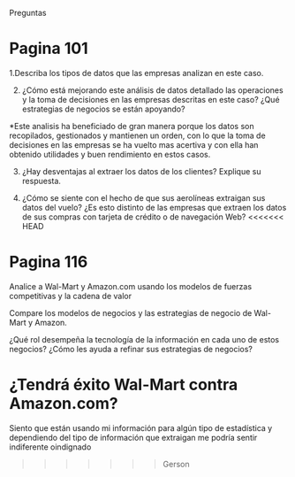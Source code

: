 Preguntas

# Pagina 101

1.Describa los tipos de datos que las empresas analizan 
en este caso.

2. ¿Cómo está mejorando este análisis de datos detallado 
las operaciones y la toma de decisiones en las empresas 
descritas en este caso? ¿Qué estrategias de negocios se 
están apoyando? 

*Este analisis ha beneficiado de gran manera porque los datos son recopilados, gestionados y mantienen un orden, con lo que la toma de decisiones en las empresas se ha vuelto mas acertiva y con ella han obtenido utilidades y buen rendimiento en estos casos.

3. ¿Hay desventajas al extraer los datos de los clientes? 
Explique su respuesta.

4. ¿Cómo se siente con el hecho de que sus aerolíneas 
extraigan sus datos del vuelo? ¿Es esto distinto de las 
empresas que extraen los datos de sus compras con 
tarjeta de crédito o de navegación Web?
<<<<<<< HEAD


# Pagina 116

Analice a Wal-Mart y Amazon.com usando los modelos de fuerzas competitivas y la cadena de valor

Compare los modelos de negocios y las estrategias de negocio de Wal-Mart y Amazon.

¿Qué rol desempeña la tecnología de la información en cada uno de estos negocios? ¿Cómo les ayuda a refinar sus estrategias de negocios?

¿Tendrá éxito Wal-Mart contra Amazon.com?
=======
Siento que están usando mi información para algún tipo de estadística y dependiendo del tipo de información que extraigan me podría sentir indiferente oindignado
>>>>>>> Gerson
